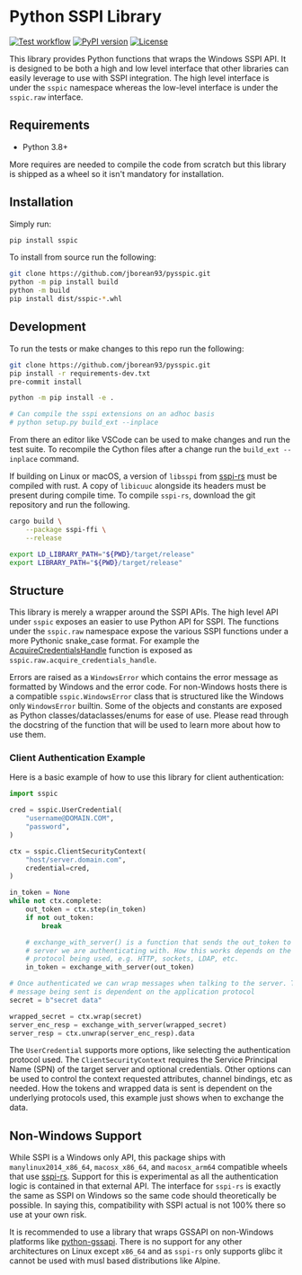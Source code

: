 # Python SSPI Library

[![Test workflow](https://github.com/jborean93/pysspi/actions/workflows/ci.yml/badge.svg)](https://github.com/jborean93/pysspi/actions/workflows/ci.yml)
[![PyPI version](https://badge.fury.io/py/sspic.svg)](https://badge.fury.io/py/sspic)
[![License](https://img.shields.io/badge/license-MIT-blue.svg)](https://github.com/jborean93/pysspi/blob/main/LICENSE)

This library provides Python functions that wraps the Windows SSPI API.
It is designed to be both a high and low level interface that other libraries can easily leverage to use with SSPI integration.
The high level interface is under the `sspic` namespace whereas the low-level interface is under the `sspic.raw` interface.

## Requirements

* Python 3.8+

More requires are needed to compile the code from scratch but this library is shipped as a wheel so it isn't mandatory for installation.

## Installation

Simply run:

```bash
pip install sspic
```

To install from source run the following:

```bash
git clone https://github.com/jborean93/pysspic.git
python -m pip install build
python -m build
pip install dist/sspic-*.whl
```

## Development

To run the tests or make changes to this repo run the following:

```bash
git clone https://github.com/jborean93/pysspic.git
pip install -r requirements-dev.txt
pre-commit install

python -m pip install -e .

# Can compile the sspi extensions on an adhoc basis
# python setup.py build_ext --inplace
```

From there an editor like VSCode can be used to make changes and run the test suite.
To recompile the Cython files after a change run the `build_ext --inplace` command.

If building on Linux or macOS, a version of `libsspi` from [sspi-rs](https://github.com/Devolutions/sspi-rs) must be compiled with rust.
A copy of `libicuuc` alongside its headers must be present during compile time.
To compile `sspi-rs`, download the git repository and run the following.

```bash
cargo build \
    --package sspi-ffi \
    --release

export LD_LIBRARY_PATH="${PWD}/target/release"
export LIBRARY_PATH="${PWD}/target/release"
```

## Structure

This library is merely a wrapper around the SSPI APIs.
The high level API under `sspic` exposes an easier to use Python API for SSPI.
The functions under the `sspic.raw` namespace expose the various SSPI functions under a more Pythonic snake_case format.
For example the [AcquireCredentialsHandle](https://learn.microsoft.com/en-us/windows/win32/secauthn/acquirecredentialshandle--general) function is exposed as `sspic.raw.acquire_credentials_handle`.

Errors are raised as a `WindowsError` which contains the error message as formatted by Windows and the error code.
For non-Windows hosts there is a compatible `sspic.WindowsError` class that is structured like the Windows only `WindowsError` builtin.
Some of the objects and constants are exposed as Python classes/dataclasses/enums for ease of use.
Please read through the docstring of the function that will be used to learn more about how to use them.

### Client Authentication Example

Here is a basic example of how to use this library for client authentication:

```python
import sspic

cred = sspic.UserCredential(
    "username@DOMAIN.COM",
    "password",
)

ctx = sspic.ClientSecurityContext(
    "host/server.domain.com",
    credential=cred,
)

in_token = None
while not ctx.complete:
    out_token = ctx.step(in_token)
    if not out_token:
        break

    # exchange_with_server() is a function that sends the out_token to the
    # server we are authenticating with. How this works depends on the app
    # protocol being used, e.g. HTTP, sockets, LDAP, etc.
    in_token = exchange_with_server(out_token)

# Once authenticated we can wrap messages when talking to the server. The final
# message being sent is dependent on the application protocol
secret = b"secret data"

wrapped_secret = ctx.wrap(secret)
server_enc_resp = exchange_with_server(wrapped_secret)
server_resp = ctx.unwrap(server_enc_resp).data
```

The `UserCredential` supports more options, like selecting the authentication protocol used.
The `ClientSecurityContext` requires the Service Principal Name (SPN) of the target server and optional credentials.
Other options can be used to control the context requested attributes, channel bindings, etc as needed.
How the tokens and wrapped data is sent is dependent on the underlying protocols used, this example just shows when to exchange the data.

## Non-Windows Support

While SSPI is a Windows only API, this package ships with `manylinux2014_x86_64`, `macosx_x86_64`, and `macosx_arm64` compatible wheels that use [sspi-rs](https://github.com/Devolutions/sspi-rs).
Support for this is experimental as all the authentication logic is contained in that external API.
The interface for `sspi-rs` is exactly the same as SSPI on Windows so the same code should theoretically be possible.
In saying this, compatibility with SSPI actual is not 100% there so use at your own risk.

It is recommended to use a library that wraps GSSAPI on non-Windows platforms like [python-gssapi](https://github.com/pythongssapi/python-gssapi).
There is no support for any other architectures on Linux except `x86_64` and as `sspi-rs` only supports glibc it cannot be used with musl based distributions like Alpine.
